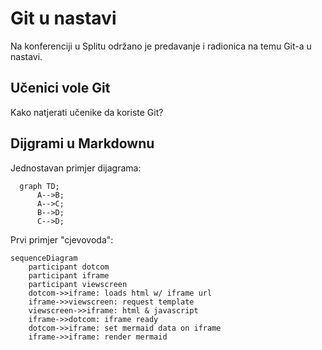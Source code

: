# Git u nastavi

Na konferenciji u Splitu održano je predavanje i radionica na temu Git-a u nastavi. 

## Učenici vole Git

Kako natjerati učenike da koriste Git?

## Dijgrami u Markdownu

Jednostavan primjer dijagrama: 

```mermaid
  graph TD;
      A-->B;
      A-->C;
      B-->D;
      C-->D;
```

Prvi primjer "cjevovoda": 

```mermaid
sequenceDiagram
    participant dotcom
    participant iframe
    participant viewscreen
    dotcom->>iframe: loads html w/ iframe url
    iframe->>viewscreen: request template
    viewscreen->>iframe: html & javascript
    iframe->>dotcom: iframe ready
    dotcom->>iframe: set mermaid data on iframe
    iframe->>iframe: render mermaid
```
